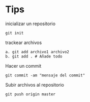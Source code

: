 # Tips
inicializar un repositorio
```
git init 
```

trackear archivos 
```
a. git add archivo1 archivo2
b. git add . # Añade todo
```

Hacer un commit
```
git commit -am "mensaje del commit"
```

Subir archivos al repositorio
```
git push origin master
```
